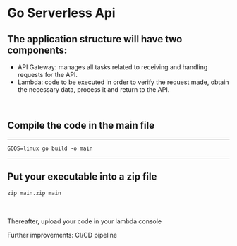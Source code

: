 
# Go Serverless Api

## The application structure will have two components:
- API Gateway: manages all tasks related to receiving and handling requests for the API.
- Lambda: code to be executed in order to verify the request made, obtain the necessary data, process it and return to the API.

<br>

## Compile the code in the main file
---
```console
GOOS=linux go build -o main
```


---
## Put your executable into a zip file
```console
zip main.zip main
```

<br>
<br>
Thereafter, upload your code in your lambda console

Further improvements: CI/CD pipeline